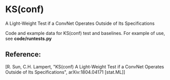 # KS(conf)
A Light-Weight Test if a ConvNet Operates Outside of Its Specifications

Code and example data for KS(conf) test and baselines.
For example of use, see **code/runtests.py**

## Reference:
[R. Sun, C.H. Lampert, "KS(conf) A Light-Weight Test if a ConvNet Operates Outside of Its Specifications", arXiv:1804.04171 [stat.ML]]


